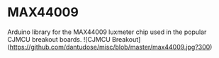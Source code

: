 # MAX44009
Arduino library for the MAX44009 luxmeter chip used in the popular CJMCU breakout boards.
![CJMCU Breakout]
(https://github.com/dantudose/misc/blob/master/max44009.jpg?300)
